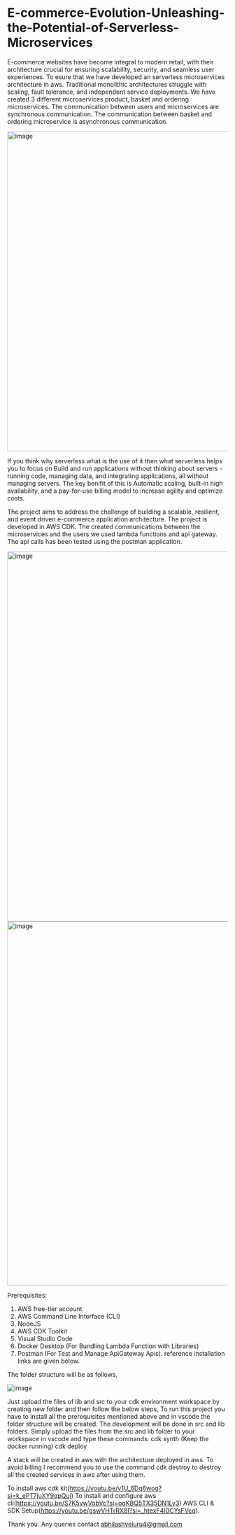# E-commerce-Evolution-Unleashing-the-Potential-of-Serverless-Microservices

E-commerce websites have become integral to modern retail, with their architecture crucial for ensuring scalability, security, and seamless user experiences. To esure that we have developed an serverless microservices architecture in aws. Traditional monolithic architectures struggle with scaling, fault tolerance, and independent service deployments. We have created 3 different microservices product, basket and ordering microservices. The communication between users and microservices are synchronous communication. The communication between basket and ordering microservice is asynchronous communication.

<img width="731" alt="image" src="https://github.com/user-attachments/assets/69dd54fa-1602-46bd-9b65-715155a0a5d1">

If you think why serverless what is the use of it then what serverless helps you to focus on Build and run applications without thinking about
servers - running code, managing data, and integrating applications, all without managing servers. The key benifit of this is Automatic scaling, built-in high availability, and a pay-for-use billing model to increase agility and optimize costs.

The project aims to address the challenge of building a scalable, resilient, and event driven e-commerce application architecture. The project is developed in AWS CDK. The created communications between the microservices and the users we used lambda functions and api gateway. The api calls has been tested using the postman application.

<img width="846" alt="image" src="https://github.com/user-attachments/assets/13d89109-3718-4e5b-9dea-8c95ed8c1dd1">

<img width="832" alt="image" src="https://github.com/user-attachments/assets/c18cc376-c0a1-4bf7-a4c7-632356ac011a">

Prerequisites:
1. AWS free-tier account
2. AWS Command Line Interface (CLI)
3. NodeJS
4. AWS CDK Toolkit
5. Visual Studio Code
6. Docker Desktop (For Bundling Lambda Function with Libraries)
7. Postman (For Test and Manage ApiGateway Apis).
reference installation links are given below.

The folder structure will be as follows,

![image](https://github.com/user-attachments/assets/1f7868ad-4c37-4d95-862e-b7e344edd84a)


Just upload the files of lib and src to your cdk environment workspace by creating new folder and then follow the below steps,
To run this project you have to install all the prerequisites mentioned above and in vscode the folder structure will be created. The development will be done in src and lib folders. Simply upload the files from the src and lib folder to your workspace in vscode and type these commands:
cdk synth (Keep the docker running)
cdk deploy

A stack will be created in aws with the architecture deployed in aws. To avoid billing I recommend you to use the command cdk destroy to
destroy all the created services in aws after using them.


To install aws cdk kit(https://youtu.be/v1U_6Dq6wog?si=k_ePT7juXY9qpQuj)
To install and configure aws cli(https://youtu.be/S7K5vwVobVc?si=oqKBQ5TX35DN1Ly3)
AWS CLI & SDK Setup(https://youtu.be/gswVHTrRX8I?si=_htexF4I0CYsFVcq).

Thank you.
Any queries contact abhilashveluru4@gmail.com
